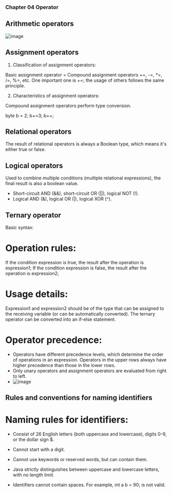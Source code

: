 ### Chapter 04 Operator

## Arithmetic operators
![image](https://github.com/dorisjin1003/java-tutorial/assets/158774060/ef2318cd-0dcd-4db9-a891-90ac5e913486)


## Assignment operators

1. Classification of assignment operators:

Basic assignment operator =
Compound assignment operators +=, -=, *=, /=, %=, etc. One important one is +=; the usage of others follows the same principle.

2. Characteristics of assignment operators:

Compound assignment operators perform type conversion.

byte b = 2; b+=3; b++;


## Relational operators
The result of relational operators is always a Boolean type, which means it's either true or false.


## Logical operators
Used to combine multiple conditions (multiple relational expressions), the final result is also a boolean value.

* Short-circuit AND (&&), short-circuit OR (||), logical NOT (!).
* Logical AND (&), logical OR (|), logical XOR (^).


## Ternary operator
Basic syntax: 

# Operation rules:

If the condition expression is true, the result after the operation is expression1;
If the condition expression is false, the result after the operation is expression2;

# Usage details:
Expression1 and expression2 should be of the type that can be assigned to the receiving variable (or can be automatically converted).
The ternary operator can be converted into an if-else statement.

# Operator precedence: 
* Operators have different precedence levels, which determine the order of operations in an expression. Operators in the upper rows always have higher precedence than those in the lower rows.
* Only unary operators and assignment operators are evaluated from right to left.
* ![image](https://github.com/dorisjin1003/java-tutorial/assets/158774060/0a858f9a-655f-4cf1-9813-4852ba28a587)



## Rules and conventions for naming identifiers
# Naming rules for identifiers:

* Consist of 26 English letters (both uppercase and lowercase), digits 0-9, or the dollar sign $.

* Cannot start with a digit.

* Cannot use keywords or reserved words, but can contain them.

* Java strictly distinguishes between uppercase and lowercase letters, with no length limit.

* Identifiers cannot contain spaces. For example, int a b = 90; is not valid.
